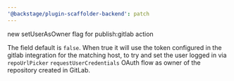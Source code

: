 ```yaml
---
'@backstage/plugin-scaffolder-backend': patch
---
```


new setUserAsOwner flag for publish:gitlab action

The field default is `false`. When true it will use the token configured in the gitlab integration for the matching host, to try and set the user logged in via `repoUrlPicker` `requestUserCredentials` OAuth flow as owner of the repository created in GitLab.

